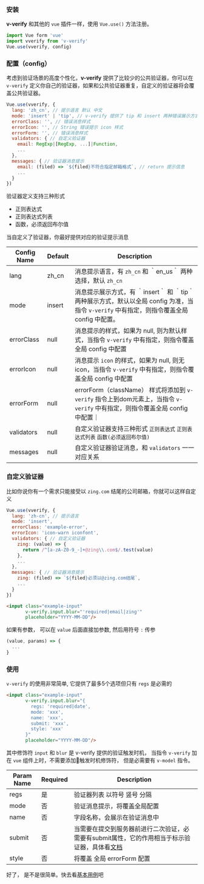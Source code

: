 ### 安装

**v-verify** 和其他的 `vue` 插件一样，使用 `Vue.use()` 方法注册。

```javascript
import Vue form 'vue'
import vverify from 'v-verify'
Vue.use(vverify, config)
```

### 配置（config）

考虑到验证场景的高度个性化，**v-verify** 提供了比较少的公共验证器，你可以在 `v-verify` 定义你自己的验证器，如果和公共验证器重复，自定义的验证器将会覆盖公共验证器。

```javascript
Vue.use(vverify, {
  lang: 'zh_cn', // 提示语言 默认 中文
  mode: 'insert' | 'tip', // v-verify 提供了 tip 和 insert 两种错误展示方式
  errorClass: '', // 错误消息样式
  errorIcon: '', // String 错误提示 icon 样式
  errorForm: '', // 错误消息样式
  validators: { // 自定义验证器
    email: RegExp|[RegExp, ...]|Function,
    ...
  },
  messages: { // 验证器消息提示
    email: (filed) => `${filed}不符合指定邮箱格式`, // return 提示信息
    ...
  }
})
```

验证器定义支持三种形式
- 正则表达式
- 正则表达式列表
- 函数，必须返回布尔值

当自定义了验证器，你最好提供对应的验证提示消息

|    Config Name    |       Default       |     Description    |
|-------------------|---------------------|--------------------|
| lang              |        zh_cn        |  消息提示语言，有 `zh_cn` 和 ｀en_us｀ 两种选择，默认 `zh_cn` |
| mode              |        insert       |  消息提示展示方式，有 ｀insert｀ 和 ｀tip｀ 两种展示方式，默认以全局 config 为准，当指令 `v-verify` 中有指定，则指令覆盖全局 config 中配置。|
| errorClass        |        null         |  消息提示的样式，如果为 null, 则为默认样式，当指令 `v-verify` 中有指定，则指令覆盖全局 config 中配置
| errorIcon         |        null         |  消息提示 `icon` 的样式，如果为 null, 则无icon，当指令 `v-verify` 中有指定，则指令覆盖全局 config 中配置|
| errorForm         |        null         |  errorForm（className） 样式将添加到 `v-verify` 指令上到dom元素上，当指令 `v-verify` 中有指定，则指令覆盖全局 config 中配置｜
|validators         |        null         | 自定义验证器支持三种形式 `正则表达式` `正则表达式列表` `函数(必须返回布尔值)` |
| messages          |        null         | 自定义验证器验证消息，和 `validators` 一一对应关系        |


### 自定义验证器

比如你说你有一个需求只能接受以 `zing.com` 结尾的公司邮箱，你就可以这样自定义

```javascript
Vue.use(vverify, {
  lang: 'zh-cn', // 提示语言
  mode: 'insert',
  errorClass: 'example-error',
  errorIcon: 'icon-warn iconfont',
  validators: { // 自定义验证器
    zing: (value) => {
      return /^[a-zA-Z0-9_-]+@zing\\.com$/.test(value)
    },
    ...
  },
  messages: { // 验证器消息提示
    zing: (filed) => `${filed}必须以@zing.com结尾`,
    ...
  }
})
```

```html
<input class="example-input"
       v-verify.input.blur="'required|email|zing'"
       placeholder="YYYY-MM-DD"/>
```

如果有参数， 可以在 `value` 后面直接加参数, 然后用符号 `:` 传参

```javascript
(value, params) => {
  ...
}
```

### 使用

`v-verify` 的使用非常简单, 它提供了最多5个选项但只有 `regs` 是必需的

```html
<input class="example-input"
       v-verify.input.blur="{
         regs: 'required|date',
         mode: 'xxx',
         name: 'xxx',
         submit: 'xxx',
         style: 'xxx'
       }"
       placeholder="YYYY-MM-DD"/>
```

其中修饰符 `input` 和 `blur` 是 v-verify 提供的验证触发时机， 当指令 `v-verify` 加在 `vue` 组件上时，不需要添加触发时机修饰符， 但是必需要有 `v-model` 指令。

|  Param Name  | Required | Description |
|--------|----------|-------------|
| regs   | 是       | 验证器列表 以符号 竖号 分隔  |
| mode   | 否       | 验证消息提示，将覆盖全局配置 |
| name   | 否       | 字段名称，会展示在验证消息中 |
| submit | 否       | 当需要在提交到服务器前进行二次验证，必需要有submit属性，它的作用相当于标示验证器，具体看[文档](https://joinyi.github.io/v-verify/#/submit) |
|style   | 否        |将覆盖 全局 errorForm 配置 |

好了， 是不是很简单。快去看[基本用例](https://joinyi.github.io/v-verify/#/basic)吧
